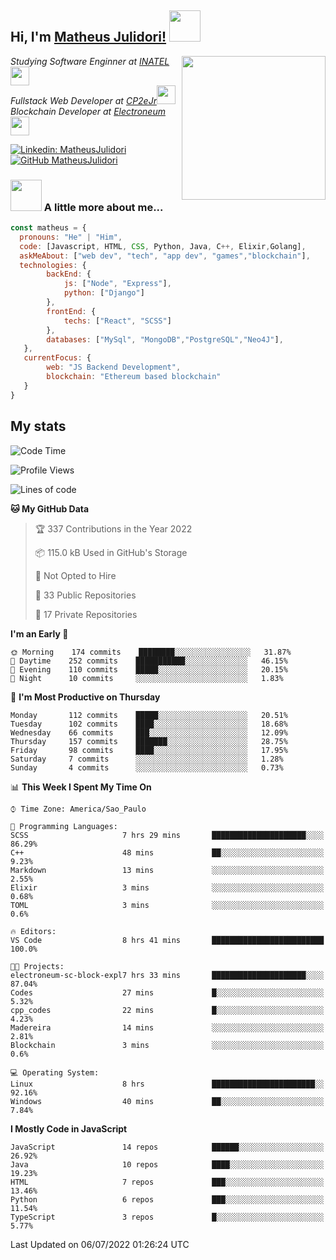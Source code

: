 <h2> Hi, I'm <a href="https://matheusjulidori.github.io" target="_blank">Matheus Julidori!</a> <img src="https://media.giphy.com/media/12oufCB0MyZ1Go/giphy.gif" width="50"></h2>
<img align='right' src="https://media.giphy.com/media/3oKIPnAiaMCws8nOsE/giphy.gif" width="230" height="auto">
<p><em>Studying Software Enginner at <a href="http://www.inatel.br" target="_blank">INATEL</a><img src="https://media.giphy.com/media/fYSnHlufseco8Fh93Z/giphy.gif" width="30"></br>
  Fullstack Web Developer at <a href="http://www.cp2ejr.com.br" target="_blank">CP2eJr</a><img src="https://media.giphy.com/media/WUlplcMpOCEmTGBtBW/giphy.gif" width="30"></br>
  Blockchain Developer at <a href="https://www.electroneum.com" target="_blank">Electroneum</a><img src="https://media.giphy.com/media/WUlplcMpOCEmTGBtBW/giphy.gif" width="30"> 
</em></p>

[![Linkedin: MatheusJulidori](https://img.shields.io/badge/-MatheusJulidori-blue?style=flat-square&logo=Linkedin&logoColor=white&link=https://www.linkedin.com/in/MatheusJulidori/)](https://www.linkedin.com/in/MatheusJulidori/)
[![GitHub MatheusJulidori](https://img.shields.io/github/followers/matheusjulidori?label=follow&style=social)](https://github.com/MatheusJulidori)


### <img src="https://media.giphy.com/media/VgCDAzcKvsR6OM0uWg/giphy.gif" width="50"> A little more about me...  

```javascript
const matheus = {
  pronouns: "He" | "Him",
  code: [Javascript, HTML, CSS, Python, Java, C++, Elixir,Golang],
  askMeAbout: ["web dev", "tech", "app dev", "games","blockchain"],
  technologies: {
        backEnd: {
            js: ["Node", "Express"],
            python: ["Django"]
        },
        frontEnd: {
            techs: ["React", "SCSS"]
        },
        databases: ["MySql", "MongoDB","PostgreSQL","Neo4J"],
   },
   currentFocus: {
        web: "JS Backend Development",
        blockchain: "Ethereum based blockchain"
   }
}
```
<h2>My stats</h2>

<!--START_SECTION:waka-->
![Code Time](http://img.shields.io/badge/Code%20Time-189%20hrs%2057%20mins-blue)

![Profile Views](http://img.shields.io/badge/Profile%20Views-3-blue)

![Lines of code](https://img.shields.io/badge/From%20Hello%20World%20I%27ve%20Written-612%20Thousand%20lines%20of%20code-blue)

**🐱 My GitHub Data** 

> 🏆 337 Contributions in the Year 2022
 > 
> 📦 115.0 kB Used in GitHub's Storage 
 > 
> 🚫 Not Opted to Hire
 > 
> 📜 33 Public Repositories 
 > 
> 🔑 17 Private Repositories  
 > 
**I'm an Early 🐤** 

```text
🌞 Morning    174 commits    ████████░░░░░░░░░░░░░░░░░   31.87% 
🌆 Daytime    252 commits    ███████████░░░░░░░░░░░░░░   46.15% 
🌃 Evening    110 commits    █████░░░░░░░░░░░░░░░░░░░░   20.15% 
🌙 Night      10 commits     ░░░░░░░░░░░░░░░░░░░░░░░░░   1.83%

```
📅 **I'm Most Productive on Thursday** 

```text
Monday       112 commits    █████░░░░░░░░░░░░░░░░░░░░   20.51% 
Tuesday      102 commits    ████░░░░░░░░░░░░░░░░░░░░░   18.68% 
Wednesday    66 commits     ███░░░░░░░░░░░░░░░░░░░░░░   12.09% 
Thursday     157 commits    ███████░░░░░░░░░░░░░░░░░░   28.75% 
Friday       98 commits     ████░░░░░░░░░░░░░░░░░░░░░   17.95% 
Saturday     7 commits      ░░░░░░░░░░░░░░░░░░░░░░░░░   1.28% 
Sunday       4 commits      ░░░░░░░░░░░░░░░░░░░░░░░░░   0.73%

```


📊 **This Week I Spent My Time On** 

```text
⌚︎ Time Zone: America/Sao_Paulo

💬 Programming Languages: 
SCSS                     7 hrs 29 mins       █████████████████████░░░░   86.29% 
C++                      48 mins             ██░░░░░░░░░░░░░░░░░░░░░░░   9.23% 
Markdown                 13 mins             ░░░░░░░░░░░░░░░░░░░░░░░░░   2.55% 
Elixir                   3 mins              ░░░░░░░░░░░░░░░░░░░░░░░░░   0.68% 
TOML                     3 mins              ░░░░░░░░░░░░░░░░░░░░░░░░░   0.6%

🔥 Editors: 
VS Code                  8 hrs 41 mins       █████████████████████████   100.0%

🐱‍💻 Projects: 
electroneum-sc-block-expl7 hrs 33 mins       █████████████████████░░░░   87.04% 
Codes                    27 mins             █░░░░░░░░░░░░░░░░░░░░░░░░   5.32% 
cpp_codes                22 mins             █░░░░░░░░░░░░░░░░░░░░░░░░   4.23% 
Madereira                14 mins             ░░░░░░░░░░░░░░░░░░░░░░░░░   2.81% 
Blockchain               3 mins              ░░░░░░░░░░░░░░░░░░░░░░░░░   0.6%

💻 Operating System: 
Linux                    8 hrs               ███████████████████████░░   92.16% 
Windows                  40 mins             ██░░░░░░░░░░░░░░░░░░░░░░░   7.84%

```

**I Mostly Code in JavaScript** 

```text
JavaScript               14 repos            ██████░░░░░░░░░░░░░░░░░░░   26.92% 
Java                     10 repos            ████░░░░░░░░░░░░░░░░░░░░░   19.23% 
HTML                     7 repos             ███░░░░░░░░░░░░░░░░░░░░░░   13.46% 
Python                   6 repos             ███░░░░░░░░░░░░░░░░░░░░░░   11.54% 
TypeScript               3 repos             █░░░░░░░░░░░░░░░░░░░░░░░░   5.77%

```



 Last Updated on 06/07/2022 01:26:24 UTC
<!--END_SECTION:waka-->
